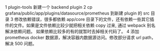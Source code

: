 1 plugin-tools 新建一个 backend plugin
2 cp  grafana/public/app/plugins/datasource/prometheus 到新建 plugin 的 src 目录
3 修改依赖错误，很多都依赖 app/core 目录下的文件，还有依赖一些其它插件的文件。如果是文件依赖比较少就把相关依赖 copy 过来, 通过 webpack 别名解决依赖问题。
如果依赖比较多的有的就暂时去掉相关代码了。
4 添加 prometheus docker 数据源，解决容器内数据源访问。修改部分请求 url path，解决 500 问题。  


